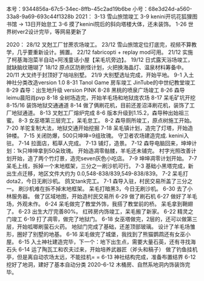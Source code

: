 本号：9344856a-67c5-34ec-8ffb-45c2ad19b6be
小号：68e3d24d-a560-33a8-9a69-693c44f1328b
2021：
3-13
雪山旅馆竣工
3-9
kenini开坑花狐狸图书馆 -> 13日开始怠工
3-6
摸了kenini院后的斜向塔楼大体，还未装饰。
1-26
世界树ver2设计完毕，等网易更新了

2020：
28/12
叉尅工厂甘蔗农场竣工。
23/12
雪山旅馆定位打底完，视频不算教学，几乎要重新设计。搁置。
22/12
fabricopti + replay mod可用。
21/12
实施了柯基海泡菜半自动+阿浅童话小屋【呆毛坑旁边】。
19/12
日式露天浴场竣工，就缺脑纹珊瑚了
18/12
原点区防刷怪计划，火把换海晶灯、温泉材料筹备中。
20/11
大叉终于封顶好了咕咕别墅。
21/9
大别墅选址完成，开始平地。
9-1
入土神社分类改造version 1.0
8-31
Tanol Game 房车竣工
JinTube的中世纪教堂竣工
8-29
森导：出生地升级 version PINK
8-28
黑桃的喷泉广场竣工
8-26
森导leimu晨阳肖pvp
8-18
全树场造完，开始羊毛场和地狱庞农场
8-17
呆毛矿坑开挖
8-15/16
装饰地狱交通通道
8-14
做了俩刷花机，目前还差沼泽刷花机，装饰了工厂地狱通道。
8-13
叉尅工厂熔炉完成
8-6
版本升级到1.15.2，森导种出始祖三蜜。
8-3
女巫塔第三层完工，呆毛怠工。
8-2
森导厕所竣工，原点树施工开始。
7-20
羊驼复制大法，地狱交通开始挖掘
7-18
呆毛镇计划，造完了灯塔，开始造钟楼。
7-15
关闭防爆，500只坤坤=9组玫瑰。
守卫者农场建造完成.
kenini入驻。
7-14
拉面店，稻草人完成。
7-13
铺灯，造景。
7-12
森导电脑回来，坤坤计划：1k只坤坤拿到50朵玫瑰。
开始造凋零骷髅，羊毛还未铺完。
村字光照改善计划开始，造了两个竹灯景，造完seven灰色小吃店。
7-9
坤坤凋零计划开始。
7-7
呆毛上线，拆掉一个末地框架，三分之一刷沙机可行。
7-3
基础小黑塔完成，新出生点迁移，地区文件大约为
0.0,548-838/839,549-838/839。
7-2
呆毛打dota2，今日无刷沙机。
鸽叉tank完工。
7-1
森导入驻，村民交易所盖了三分之一。
刷沙机难在拆不掉末地框架。
呆毛打暗黑3，今日无刷沙机。
6-30
去了小林服务器。
做了区域地图，开始造村民交易所
6-29
做了刷石机
6-27
做好了羊毛场，外观未作。
6-24
呆毛做完了教堂外饰，我搭了教堂前的桥。
呆毛拿到鞘翅了。
6-23
出生大厅完善80%。
红砖房内饰竣工，呆毛搬了新家。
6-22
精灵之门竣工
6-19
打了凋零，做完了地狱门。
6-18
女巫塔做完，2层的，还可以做第三层，开始呱唧刷萤石火药。
地狱门完成了基础，还差顶部玻璃。
设计了羊毛场雏形，圈好了别墅的地基。
6-16
呆毛做完了城堡，我找到了熊猫鹦鹉还有女巫小屋。
6-15
入土神社建造完毕，下一个：地下出生点，需要大量石英，还有寻找海石头
6-14
运了陶瓦工和农夫过来，开始培养武器匠（斧头和稿子）
做了钓鱼挂机亭，但是离自动农场太远，不能挂机= =
6-13
神社结构完成，准备布置结界
6-12
挖好了地洞，建好了基本自动分类
2020-6-12
木桶房、自然系地洞内饰装饰完毕。
